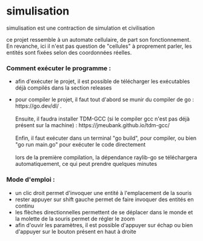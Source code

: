 # simulisation
simulisation est une contraction de simulation et civilisation

ce projet ressemble à un automate cellulaire, de part son fonctionnement. En revanche, ici il n'est pas question de "cellules" à proprement parler, les entités sont fixées selon des coordonnées réelles.

### Comment exécuter le programme : 

- afin d'exécuter le projet, il est possible de télécharger les exécutables déjà compilés dans la section releases

- <p>pour compiler le projet, il faut tout d'abord se munir du compiler de go : https://go.dev/dl/ .<br/><br/>Ensuite, il faudra installer TDM-GCC (si le compiler gcc n'est pas déjà présent sur la machine) : https://jmeubank.github.io/tdm-gcc/ <br/><br/>Enfin, il faut exécuter dans un terminal "go build", pour compiler, ou bien "go run main.go" pour exécuter le code directement<br/><br/>lors de la première compilation, la dépendance raylib-go se téléchargera automatiquement, ce qui peut prendre quelques minutes</p>

### Mode d'emploi :

- un clic droit permet d'invoquer une entité à l'emplacement de la souris
- rester appuyer sur shift gauche permet de faire invoquer des entités en continu
- les flèches directionnelles permettent de se déplacer dans le monde et la molette de la souris permet de régler le zoom
- afin d'ouvir les paramètres, il est possible d'appuyer sur échap ou bien d'appuyer sur le bouton présent en haut à droite



